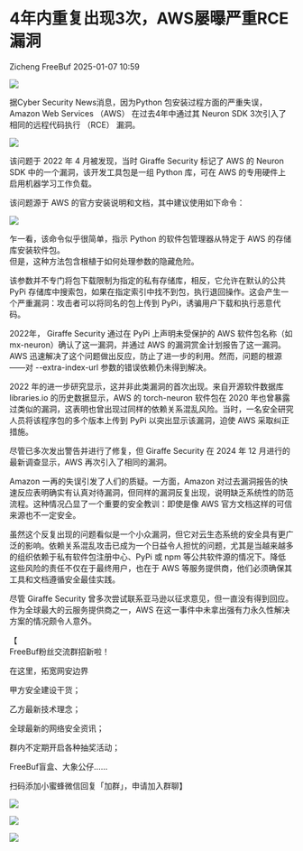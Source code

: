 #  4年内重复出现3次，AWS屡曝严重RCE漏洞   
Zicheng  FreeBuf   2025-01-07 10:59  
  
![](https://mmbiz.qpic.cn/mmbiz_gif/qq5rfBadR38jUokdlWSNlAjmEsO1rzv3srXShFRuTKBGDwkj4gvYy34iajd6zQiaKl77Wsy9mjC0xBCRg0YgDIWg/640?wx_fmt=gif&wxfrom=5&wx_lazy=1&tp=webp "")  
  
  
据Cyber Security News消息，因为Python 包安装过程方面的严重失误，Amazon Web Services （AWS） 在过去4年中通过其 Neuron SDK 3次引入了相同的远程代码执行 （RCE） 漏洞。  
  
  
![](https://mmbiz.qpic.cn/mmbiz_jpg/qq5rfBadR38rmg9xJmNnZ1MqNxribsANKeSfgqhicj0DOVL8L0zUwUDpVpJrdsNibN2jy2ycdOicGW5tyxyaBibP59g/640?wx_fmt=jpeg&from=appmsg "")  
  
  
该问题于 2022 年 4 月被发现，当时 Giraffe Security 标记了 AWS 的 Neuron SDK 中的一个漏洞，该开发工具包是一组 Python 库，可在 AWS 的专用硬件上启用机器学习工作负载。  
  
  
该问题源于 AWS 的官方安装说明和文档，其中建议使用如下命令：  
  
  
![](https://mmbiz.qpic.cn/mmbiz_png/qq5rfBadR38rmg9xJmNnZ1MqNxribsANKjoicJ5QnYwFfevOfqFn0xAjB9e1VrX31yWxDsysxcFqMMCBMBoPmyog/640?wx_fmt=png&from=appmsg "")  
  
  
乍一看，该命令似乎很简单，指示 Python 的软件包管理器从特定于 AWS 的存储库安装软件包。  
但是，这种方法包含根植于如何处理参数的隐藏危险。  
  
  
该参数并不专门将包下载限制为指定的私有存储库，相反，它允许在默认的公共 PyPi 存储库中搜索包，如果在指定索引中找不到包，执行退回操作。这会产生一个严重漏洞：攻击者可以将同名的包上传到 PyPi，诱骗用户下载和执行恶意代码。  
  
  
2022年， Giraffe Security 通过在 PyPi 上声明未受保护的 AWS 软件包名称（如 mx-neuron）确认了这一漏洞，并通过 AWS 的漏洞赏金计划报告了这一漏洞。AWS 迅速解决了这个问题做出反应，防止了进一步的利用。然而，问题的根源——对 --extra-index-url 参数的错误依赖仍未得到解决。  
  
  
2022 年的进一步研究显示，这并非此类漏洞的首次出现。来自开源软件数据库 libraries.io 的历史数据显示，AWS 的 torch-neuron 软件包在 2020 年也曾暴露过类似的漏洞，这表明也曾出现过同样的依赖关系混乱风险。当时，一名安全研究人员将该程序包的多个版本上传到 PyPi 以突出显示该漏洞，迫使 AWS 采取纠正措施。  
  
  
尽管已多次发出警告并进行了修复，但 Giraffe Security 在 2024 年 12 月进行的最新调查显示，AWS 再次引入了相同的漏洞。  
  
  
Amazon 一再的失误引发了人们的质疑。一方面，Amazon 对过去漏洞报告的快速反应表明确实有认真对待漏洞，但同样的漏洞反复出现，说明缺乏系统性的防范流程。这种情况凸显了一个重要的安全教训：即使是像 AWS 官方文档这样的可信来源也不一定安全。  
  
  
虽然这个反复出现的问题看似是一个小众漏洞，但它对云生态系统的安全具有更广泛的影响。依赖关系混乱攻击已成为一个日益令人担忧的问题，尤其是当越来越多的组织依赖于私有软件包注册中心、PyPi 或 npm 等公共软件源的情况下。降低这些风险的责任不仅在于最终用户，也在于 AWS 等服务提供商，他们必须确保其工具和文档遵循安全最佳实践。  
  
  
尽管 Giraffe Security 曾多次尝试联系亚马逊以征求意见，但一直没有得到回应。作为全球最大的云服务提供商之一，AWS 在这一事件中未拿出强有力永久性解决方案的情况颇令人意外。  
  
  
【  
FreeBuf粉丝交流群招新啦！  
  
在这里，拓宽网安边界  
  
甲方安全建设干货；  
  
乙方最新技术理念；  
  
全球最新的网络安全资讯；  
  
群内不定期开启各种抽奖活动；  
  
FreeBuf盲盒、大象公仔......  
  
扫码添加小蜜蜂微信回复「加群」，申请加入群聊】  
  
  
![](https://mmbiz.qpic.cn/mmbiz_jpg/qq5rfBadR3ich6ibqlfxbwaJlDyErKpzvETedBHPS9tGHfSKMCEZcuGq1U1mylY7pCEvJD9w60pWp7NzDjmM2BlQ/640?wx_fmt=other&wxfrom=5&wx_lazy=1&wx_co=1&retryload=2&tp=webp "")  
  
  
![](https://mmbiz.qpic.cn/mmbiz_png/qq5rfBadR3ic5icaZr7IGkVcd3DT6vXW4B4LOZ1M7YkTPhS1AT2DQJaicFjtCxt5BRO7p5AOJqvH3EJABCd0BFqYQ/640?wx_fmt=other&from=appmsg&wxfrom=5&wx_lazy=1&wx_co=1&tp=webp "")  
  
  
  
  
  
  
  
[](https://mp.weixin.qq.com/s?__biz=MjM5NjA0NjgyMA==&mid=2651253272&idx=1&sn=82468d927062b7427e3ca8a912cb2dc7&scene=21#wechat_redirect)  
  
![](https://mmbiz.qpic.cn/mmbiz_gif/qq5rfBadR3icF8RMnJbsqatMibR6OicVrUDaz0fyxNtBDpPlLfibJZILzHQcwaKkb4ia57xAShIJfQ54HjOG1oPXBew/640?wx_fmt=gif&wxfrom=5&wx_lazy=1&tp=webp "")  
  
